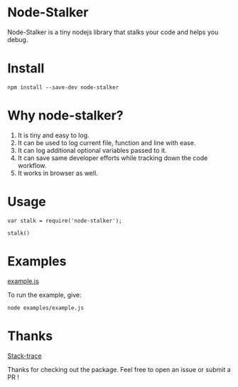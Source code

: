 <h1>Node-Stalker</h1>
Node-Stalker is a tiny nodejs library that stalks your code and helps you debug.

Install
===========
```
npm install --save-dev node-stalker
```

Why node-stalker?
==============
1) It is tiny and easy to log. <br/>
2) It can be used to log current file, function and line with ease.<br/>
3) It can log additional optional variables passed to it. <br />
4) It can save same developer efforts while tracking down the code workflow. <br />
5) It works in browser as well. <br />

Usage
=======
```
var stalk = require('node-stalker');

stalk()
```
Examples
=======
[example.js](https://github.com/argonlaser/node-stalker/blob/master/examples/example.js)

To run the example, give:
```
node examples/example.js
```

Thanks
=========
[Stack-trace](https://www.npmjs.com/package/stack-trace)

Thanks for checking out the package. Feel free to open an issue or submit a PR !
